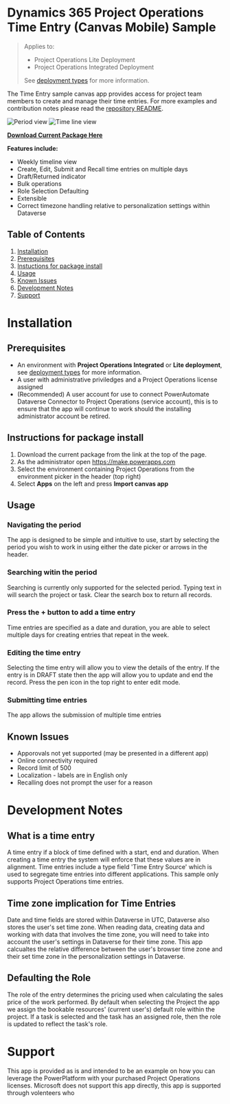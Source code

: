 # Dynamics 365 Project Operations Time Entry (Canvas Mobile) Sample

> Applies to:
> - Project Operations Lite Deployment
> - Project Operations Integrated Deployment
>
> See [deployment types](https://docs.microsoft.com/en-us/dynamics365/project-operations/environment/determine-deployment-type#deployment-types) for more information.


The Time Entry sample canvas app provides access for project team members to create and manage their time entries. For more examples and contribution notes please read the [repository README](https://github.com/microsoft/Dynamics365-Project-Operations-PowerApps).

![Period view](https://github.com/microsoft/Dynamics365-Project-Operations-PowerApps/blob/main/images/time-period.png?raw=true) ![Time line view](https://github.com/microsoft/Dynamics365-Project-Operations-PowerApps/blob/main/images/time-timeline.png?raw=true)

**[Download Current Package Here](https://github.com/microsoft/Dynamics365-Project-Operations-PowerApps/raw/main/time/package/TimeEntry_20220128215705.zip)**

**Features include:**
- Weekly timeline view
- Create, Edit, Submit and Recall time entries on multiple days
- Draft/Returned indicator
- Bulk operations
- Role Selection Defaulting
- Extensible
- Correct timezone handling relative to personalization settings within Dataverse

## Table of Contents
1. [Installation](#installation)
2. [Prerequisites](#prerequisites)
3. [Instuctions for package install](#instructionsforcompletepackate)
4. [Usage](#usage)
5. [Known Issues](#knownissues)
6. [Development Notes](#developmentnotes)
7. [Support](#support)


# Installation

## Prerequisites
- An environment with **Project Operations Integrated** or **Lite deployment**, see [deployment types](https://docs.microsoft.com/en-us/dynamics365/project-operations/environment/determine-deployment-type#deployment-types) for more information.
- A user with administrative priviledges and a Project Operations license assigned
- (Recommended) A user account for use to connect PowerAutomate Dataverse Connector to Project Operations (service account), this is to ensure that the app will continue to work should the installing administrator account be retired.

## Instructions for package install
1. Download the current package from the link at the top of the page.
2. As the administrator open https://make.powerapps.com
3. Select the environment containing Project Operations from the environment picker in the header (top right)
4. Select **Apps** on the left and press **Import canvas app**

## Usage

### Navigating the period
The app is designed to be simple and intuitive to use, start by selecting the period you wish to work in using either the date picker or arrows in the header.

### Searching witin the period
Searching is currently only supported for the selected period. Typing text in will search the project or task. Clear the search box to return all records.

### Press the + button to add a time entry
Time entries are specified as a date and duration, you are able to select multiple days for creating entries that repeat in the week.

### Editing the time entry
Selecting the time entry will allow you to view the details of the entry. If the entry is in DRAFT state then the app will allow you to update and end the record. Press the pen icon in the top right to enter edit mode.

### Submitting time entries
The app allows the submission of multiple time entries

## Known Issues
- Apporovals not yet supported (may be presented in a different app)
- Online connectivity required
- Record limit of 500
- Localization - labels are in English only
- Recalling does not prompt the user for a reason

# Development Notes

## What is a time entry
A time entry if a block of time defined with a start, end and duration. When creating a time entry the system will enforce that these values are in alignment. Time entries include a type field 'Time Entry Source' which is used to segregate time entries into different applications. This sample only supports Project Operations time entries.

## Time zone implication for Time Entries
Date and time fields are stored within Dataverse in UTC, Dataverse also stores the user's set time zone. When reading data, creating data and working with data that involves the time zone, you will need to take into account the user's settings in Dataverse for their time zone. This app calcualtes the relative difference between the user's browser time zone and their set time zone in the personalization settings in Dataverse.

## Defaulting the Role
The role of the entry determines the pricing used when calculating the sales price of the work performed.
By default when selecting the Project the app we assign the bookable resources' (current user's) default role within the project. If a task is selected and the task has an assigned role, then the role is updated to reflect the task's role.

# Support
This app is provided as is and intended to be an example on how you can leverage the PowerPlatform with your purchased Project Operations licenses. Microsoft does not support this app directly, this app is supported through volenteers who 